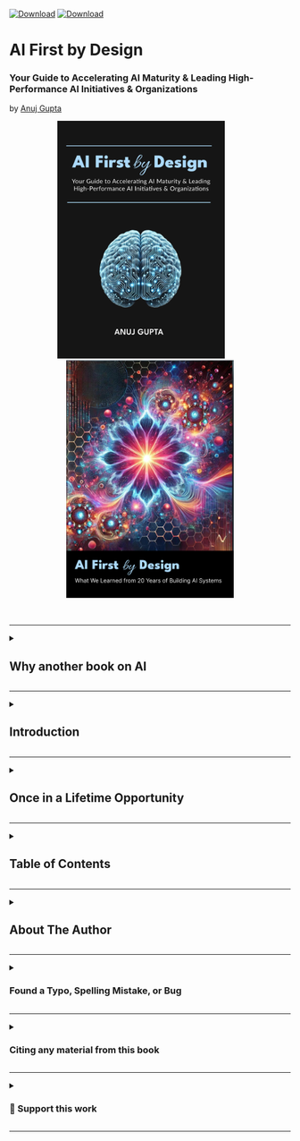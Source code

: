 
[![Download](https://img.shields.io/badge/download-bookmarked%20book-orange.svg)](https://github.com/janishar/mit-deep-learning-book-pdf/raw/master/complete-book-pdf/deeplearningbook.pdf)
[![Download](https://img.shields.io/badge/download-book-brightgreen.svg)](https://github.com/janishar/mit-deep-learning-book-pdf/blob/master/complete-book-pdf/Ian%20Goodfellow%2C%20Yoshua%20Bengio%2C%20Aaron%20Courville%20-%20Deep%20Learning%20(2017%2C%20MIT).pdf)

# **AI First by Design** 
### Your Guide to Accelerating AI Maturity & Leading High-Performance AI Initiatives & Organizations
by 
[Anuj Gupta](https://www.linkedin.com/in/anujgupta-82/)
<br>
<p align="center">
    <img src="https://github.com/AI-First-by-Design/AI-First-by-Design-Book/blob/main/images/2.jpg" width="300"> &nbsp; &nbsp; &nbsp; &nbsp;
    <img src="https://github.com/AI-First-by-Design/AI-First-by-Design-Book/blob/main/images/3.jpg" width="300">
</p>

<br>

-----------------------------------------------------------------------------------

<details>
  <summary><h2>Why another book on AI</h2></summary>

In today’s rapidly evolving AI landscape, (Generative) AI promises to revolutionize businesses like never before. While it unlocks unparalleled opportunities, it also brings complex challenges in turning this disruptive technology into successful AI features, products & ventures. The key to unlock these opportunities is to elevate your organization's AI practices toward "Pragmatic AI"— AI efforts that deliver real-world impact.

We define **Pragmatic AI** as _AI efforts that translate into  tangible business successes,  leading to increased revenues and market dominance, rather than focusing solely on  model metrics_. 

"AI First by Design" is your guide to Pragmatic AI. It is a practical resource for Executives, Leaders, Startup Founders, Partners at VC/PE firms, Managers, Engineers, Scientist focused on being part of AI initiatives that deliver real business impact. 

    
</details>

-----------------------------------------------------------------------------------


<details>
  <summary><h2>Introduction</h2></summary>

Artificial Intelligence is no longer a futuristic concept—it’s the defining force shaping the next era of business, technology, and innovation. Yet, despite the hype, many organizations struggle to build AI systems that drive real impact. AI projects often stall due to unclear objectives, poor alignment with business goals, talent gaps, or an underdeveloped AI strategy.

This playbook is designed to change that. It’s a no-nonsense, practical guide for leaders, product teams, and AI practitioners who want to build world-class AI systems, products, and teams—not just prototypes that never make it to production. Whether you’re a startup founder, corporate executive, or product leader, this playbook will help you navigate the complexities of AI adoption and execution.

We distill lessons from over two decades of hands-on AI experience—spanning early-stage startups (0-1, 1-n) to Fortune 50 giants. Having led and advised on numerous high-impact AI initiatives, we’ve curated the most valuable insights into a strategic, results-driven approach for building AI systems that truly move the needle.

This playbook serves as both a roadmap for AI adoption and a blueprint for success. It dives into the key parameters of AI readiness, addressing why AI development fundamentally differs from traditional IT/software systems—why the known playbooks for Software 1.0 fall short when building Software 2.0 (AI-driven systems).

Understanding these principles is crucial for AI founders, executives, CXOs, VC partners, and senior policymakers. Organizations with leaders who grasp these concepts will achieve higher AI maturity, readiness, and a distinct competitive edge.

Our hope is that this playbook becomes an invaluable resource for AI startup founders, MNC executives, AI scientists, developers, investors, and policymakers driving AI-led transformation worldwide. This isn’t just another AI book—it’s a playbook for action. By the end, you’ll have a clear roadmap to build and scale AI systems that deliver tangible business impact, innovation, and lasting competitive advantage.

</details>

-----------------------------------------------------------------------------------


<details>
  <summary><h2>Once in a Lifetime Opportunity</h2></summary>

Back in the late 90s when Internet had just come, 99% of the Organizations saw Internet as just another channel of distribution. 1% of the companies saw the internet as the business itself. It is these 1% - Google, Amazon, Facebook, Apple etc that went on to create massive wealth and made the most of once in a lifetime opportunity. AI is at a similar junction. It is not just another technology. 99% of the Organizations see it as a great way to optimize their manpower & operations (which will surely help them improve their bottomline). But that not the true power of this technology. The true power of it lies in reimagining one entire business in the light of this technology. Only 1% of the companies are doing so. But it is this 1% that is going make the most of AI potential - the next set of unicorns, decacorns will come from these 1% and not the 99%.

This is best summarised by Satya Nadella when he says "The core currency of any business will be its ability to harness AI and fundamentally reimagine what it does & how it operates in the light of AI."

Mark Cuban famously said "There are only two types of companies in this world - Those that are great at AI and everybody else. If you are not good at AI you are going to fail. Period. End of story. And if you are a CEO, you can’t just leave it to the tech guys". He puts the onus of AI transformation directly on the CEO & his entire leadership team and not just the CTO or CIO. Why so? because unlike IT, AI is not just a better way of doing things. Its an Organization wide initative and starts with CXO team taking bold bets and reimagining their entire business in the light of this technology.

It is owing to this promise, every team, organization, country is after mastering this technology. Head of States are conference chairs! Billions of dollars are being invested in this technology around the world and trillions more will be invested.

</details>

-----------------------------------------------------------------------------------

<details>
  <summary><h2>Table of Contents</h2></summary>

<!-- # Table of Contents -->

## Section 1: Introduction  
- **Ch 1:** Central Issue with AI Initiative  
- **Ch 2:** The Fundamental Mistake  

## Section 2: Technology  
- **Ch 3:** Human Brain Analogy is Super Misleading  
  - Incremental Learning  
  - Explainability  
- **Ch 4:** AI ≠ Replace Humans?  
  - AI = Augmented Intelligence rather than Artificial Intelligence  
- **Ch 5:** The Right Methodology to Develop AI Systems  
  - Capability Curve for AI Systems vs IT Systems  
  - Make it Work, Make it Better  
- **Ch 6:** AI Won’t Be Error-Free Anytime Soon  
  - Mistakes are Part and Parcel of AI Systems  
- **Ch 7:** AI Problems Can Be Solved in Multiple Ways  
  - AI Teams Do Not Know the Right Path Upfront  
  - Finding the Path Involves Many Experiments  
  - Solutions Differ Based on the Problem and Dataset  
- **Ch 8:** AI Solutions Are Not Incremental  
  - Going from 85% to 90% Accuracy May Require Starting Over  
- **Ch 9:** Updating AI Models ≠ Old Learnings + New Learnings  
  - Can Lead to:  
    - Incorrect Predictions on Previously Correct Data Points  
    - Catastrophic Forgetting  
- **Ch 10:** AI Model Quality Mirrors Training Data Quality  
  - Unseen Data Examples  
- **Ch 11:** Drift  
  - Data Drift vs Concept Drift  
- **Ch 12:** Quantifying Data Needs is Hard  
  - Deep Learning is a Data Guzzler  
  - Transfer Learning Doesn’t Work in All Scenarios  
- **Ch 13:** Data Quality Matters  
  - Can't Run Fighter Jets on Crude Oil!  
  - Quantifying the Impact of Bad Data is Tough  
- **Ch 14:** AI Ops is Not DevOps  
  - Why Deploying and Maintaining Models is Much More Nuanced  

## Section 3: Processes  
- **Ch 15:** AI is Not a Sledgehammer  
  - Finding the Right Use Cases for AI  
- **Ch 16:** Defining the Right Metrics to Measure Success  
  - AI Metrics  
  - Business Metrics  
  - Synchrony Between AI & Business Metrics  
- **Ch 17:** Data Labeling  
  - AI is Only as Good as Its Data Labelers  
- **Ch 18:** Testing AI Systems  
  - “Incorrect” Output  
- **Ch 19:** Agile is Unfit for Managing AI Development  
  - AI Development is Highly Unpredictable  
- **Ch 20:** Data Collection  
  - Building Nuclear Systems Requires Rigorous Data Collection, Cleaning, and Enrichment  
- **Ch 21:** The Safety Net of AI Systems  
  - Control Loop  
  - Feedback Loop  
  - Human in the Loop  
  - UX for AI  
  - Handling Errors and Failures Gracefully  
  - Introducing AI to Users Gradually  
  - With AI, Always Better to Under-Promise than Over-Promise  
- **Ch 22:** Explainability and Trust  

## Section 4: Economics of AI  
- **Ch 23:** The Business of AI is Far from SaaS  
  - Why Profit Margins in AI (~40%) are Much Lower than SaaS (~85%)  
- **Ch 24:** Why AI Endeavors Are Still Expensive  
- **Ch 25:** Crucial to Quickly Find the Market's Price for AI  
  - Customers Pay for Value, Not AI  
- **Ch 26:** Accuracy Obsession Early On is Counterproductive  
  - When is Improving AI Systems Incrementally (1-2%) Worth It?  
- **Ch 27:** How is GPU Cost Likely to Play Out in the Future?  

## Section 5: People  
- **Ch 28:** Stakeholder Management  
  - Do You Even Need AI?  
  - Ill-Formed Problems  
  - Capability Curve for AI Systems  
  - Make it Work, Make it Better  
  - Who is the Best Person to Manage Stakeholders?  
- **Ch 29:** The Right Hiring Strategy for AI  
  - Generalist vs Specialist  
  - Does Hiring PhDs Give You an Edge?  
  - When is the Right Time to Hire a Head of AI?  
  - What Should the Head of AI Be—PhD or MBA?  
  - Bilingual AI Leaders  
- **Ch 30:** Managing Individual Contributors (ICs)  
  - Occam's Razor  
  - Falling in Love with the Solution, Not the Problem  
  - AI System >> AI Model  
  - Clues Lie in Mistakes  
- **Ch 31:** AI Product Manager: The Underrated Ace  
- **Ch 32:** Publishing?  


</details>

-----------------------------------------------------------------------------------

<details>
      <summary><h2>About The Author</h2></summary>

**What I do:**

- Fractional Head of (Gen) AI to multiple Startups & MNCs across US, Europe & India. 
- AI Advisor to multiple Boards, mentoring them on various facets of (Gen) AI. 
- Helping MNCs put together a strong (Gen) AI startegy & roadmap in place
- Conduct Highly bespoke workshops on (Gen) AI for CXOs, Executives, Board Members, VC/PE partners. 
- Mentor Global Capability Centers (GCCs) in setting up AI Center of Excellence (CoE) 

**My background:**

- Seasoned AI executive with 20+ years of extensive experience in spearheading core AI efforts, driving AI KPIs as Chief AI Officer.
- Recently mentored a YC company build critical AI systems, demoed to [Sam Altman](https://en.wikipedia.org/wiki/Sam_Altman) (Open AI) & [Vinod Khosla](https://www.khoslaventures.com/team/vinod-khosla/) (Khosla Ventures); helping YC company secure series B funding by Khosla Ventures.
- Led AI efforts for one of the earliest startups to be funded for its AI-first approach, back in 2013;
leading to its acquisition by FreshWorks (Nasdaq listed) in 2016.
- Authored a landmark book in AI. The book has been [endorsed by Globally Top AI Leaders](https://www.practicalnlp.ai/testimonial#testimonials) by from CMU, UCSD, DeepMind, Google AI, Microsoft Research, Amazon AI Research, Meta, Spotify, YC startups including Airbnb & Sharpest Minds.
 
    The book has already been translated in 5 languages, 270+ citations, and used by 50+ universities globally for their AI curriculum. Ranks consistently in the top 1% of AI books.
  
    Presented our book to [Prof Raj Reddy](https://en.wikipedia.org/wiki/Raj_Reddy) (**Turing award winner, doyen of AI & Robotics at CMU**) and [Dr Srinivas Bangalore](https://sbangalore.com/) (SVP of AI  at Interactions Corporation. Visiting professor at Columbia University, Princeton University, and Copenhagen Business School)

- Incubated & spearheaded AI efforts at both startups (0-1, 1-n) as well as Fortune 50 companies. Developed commercially 
successful AI products and features leading to multi-million $$ in revenue & contributing significantly to Org KPIs. 

- Incubated & led AI teams of size 5-100 people spanning multiple geographies, managing the entire team & lifecycle of AI projects. 

- Incubated & led AI efforts & built multiple AI systems in NLP, Vision, Speech and Data Science at both
startups (0-1, 1-n) & Fortune 50.

- Worked very closely with Founders and my C-suite peers across Business, Product, Engineering, Sales, and HR to drive KPIs as Chief AI Officer at the organizational level. 



You can connect with me here:
* [Linkedin](https://www.linkedin.com/in/anujgupta-82/)
* [Twitter](https://twitter.com/anujgupta82)
* [YouTube Channel](https://www.youtube.com/@gradient_advisors)

</details>

-----------------------------------------------------------------------------------

<details>
  <summary><h3>Found a Typo, Spelling Mistake, or Bug</h3></summary>

Despite our best efforts to eliminate errors, some typos, spelling mistakes, or bugs may still slip through.  
If you encounter any, please log them using the [Issues tab](https://github.com/anujgupta82/AI-by-Design/issues).  
Your feedback will help us fix them and enhance the overall quality of the book.  

Thank you for your support!  

</details>

-----------------------------------------------------------------------------------

<details>
      <summary><h3>Citing any material from this book</h3></summary>

### Citing any material from this book
As you use this work or any part of it, please cite it properly.**

```
To cite this book or any portion of this book, please use this bibtex entry:

@book{Gupta-2025,
    title={AI First by Design},
    author={Anuj Gupta},
    note={\url{[www.anujgupta.co/AI-first-by-design}},
    year={2025}
}
```

</details>

-----------------------------------------------------------------------------------
<details>
      <summary><h3>🌟 Support this work</h3></summary>

If this work helps you or enriches your knowledge in any way, please show your love :heart: by putting a :star: on this project :v:. Please support us by writing about this work on various social forums and share it with your network to show your appreciation and help others discover it.

[![GitHub stars](https://img.shields.io/github/stars/AI-First-by-Design/AI-First-by-Design?style=social)](https://github.com/AI-First-by-Design/AI-First-by-Design-Book/stargazers)  
[![Tweet](https://img.shields.io/twitter/url?style=social&url=https%3A%2F%2Fgithub.com%2FAI-First-by-Design%2FAI-First-by-Design)](https://twitter.com/intent/tweet?text=Check%20out%20this%20awesome%20AI%20resource%20by%20%40anujgupta82%20from%20%40GradientAdvisor%3A%20https%3A%2F%2Fgithub.com%2FAI-First-by-Design%2FAI-First-by-Design-Book)  
[![Share on LinkedIn](https://img.shields.io/badge/Share%20on-LinkedIn-blue?logo=linkedin)](https://www.linkedin.com/sharing/share-offsite/?url=https%3A%2F%2Fgithub.com%2FAI-First-by-Design%2FAI-First-by-Design-Book)  


Feel free to tag our handles: 

X / Twitter: [@anujgupta82](https://X.com/anujgupta82) [@gradientAdvisor](https://x.com/GradientAdvisor)

Linkedin:  [anujgupta-82](https://www.linkedin.com/in/anujgupta-82/) [gradient-advisors](https://www.linkedin.com/company/gradient-advisors/)

YouTube: [@gradient_advisors](https://www.youtube.com/@gradient_advisors)

Discord: 

Website: [Gradient Advisors](https://gradient-advisors.ai/)

</details>

-----------------------------------------------------------------------------------


<!--
**This repository contains**
1. The pdf version of the book which is available in html at [http://www.ai-by-design-book.org/](http://www.ai-by-design-book.org/)
2. The book is available in chapter-wise PDFs as well as a complete book in PDF.

[//]: # (**Some useful links for this learning:**)
1. [Exercises](http://www.deeplearningbook.org/exercises.html)
2. [Lecture Slides](http://www.deeplearningbook.org/lecture_slides.html)
3. [External links](http://www.deeplearningbook.org/external.html)
-->

